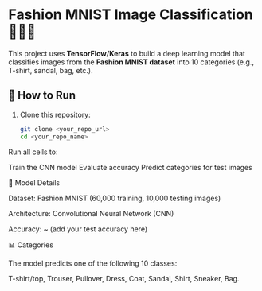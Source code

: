 # Fashion MNIST Image Classification 👗👞🎒

This project uses **TensorFlow/Keras** to build a deep learning model that classifies images from the **Fashion MNIST dataset** into 10 categories (e.g., T-shirt, sandal, bag, etc.).

## 🚀 How to Run
1. Clone this repository:
   ```bash
   git clone <your_repo_url>
   cd <your_repo_name>
Run all cells to:

Train the CNN model
Evaluate accuracy
Predict categories for test images

🧠 Model Details

Dataset: Fashion MNIST (60,000 training, 10,000 testing images)

Architecture: Convolutional Neural Network (CNN)

Accuracy: ~ (add your test accuracy here)

📊 Categories

The model predicts one of the following 10 classes:

T-shirt/top,
Trouser,
Pullover,
Dress,
Coat,
Sandal,
Shirt,
Sneaker,
Bag.
